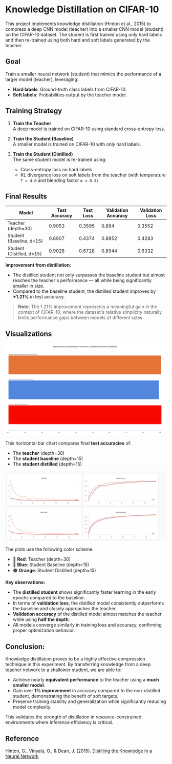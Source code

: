 # Knowledge Distillation on CIFAR-10

This project implements knowledge distillation (Hinton et al., 2015) to compress a deep CNN model (teacher) into a smaller CNN model (student) on the CIFAR-10 dataset. The student is first trained using only hard labels and then re-trained using both hard and soft labels generated by the teacher.

## Goal

Train a smaller neural network (student) that mimics the performance of a larger model (teacher), leveraging:

- **Hard labels**: Ground-truth class labels from CIFAR-10.
- **Soft labels**: Probabilities output by the teacher model.

## Training Strategy

1. **Train the Teacher**  
   A deep model is trained on CIFAR-10 using standard cross-entropy loss.

2. **Train the Student (Baseline)**  
   A smaller model is trained on CIFAR-10 with only hard labels.

3. **Train the Student (Distilled)**  
   The same student model is re-trained using:
   - Cross-entropy loss on hard labels
   - KL divergence loss on soft labels from the teacher (with temperature `T = 4.0` and blending factor `α = 0.3`)

##  Final Results

| Model                      | Test Accuracy | Test Loss | Validation Accuracy | Validation Loss |
|---------------------------|---------------|-----------|---------------------|------------------|
| Teacher (depth=30)    | 0.9053     | 0.3595    | 0.894               | 0.3552           |
| Student (Baseline, d=15)  | 0.8907         | 0.4374    | 0.8852              | 0.4283           |
| Student (Distilled, d=15) | 0.9028         | 0.6728    | 0.8944         | 0.6332           |

 **Improvement from distillation**:  
- The distilled student not only surpasses the baseline student but almost reaches the teacher's performance — all while being significantly smaller in size.
- Compared to the baseline student, the distilled student improves by **+1.21%** in test accuracy.

> **Note**: The 1.21% improvement represents a meaningful gain in the context of CIFAR-10, where the dataset's relative simplicity naturally limits performance gaps between models of different sizes.

## Visualizations

![Test Accuracy](./test_accuracy_bar.png)

This horizontal bar chart compares final **test accuracies** of:
- The **teacher** (depth=30)
- The **student baseline** (depth=15)
- The **student distilled** (depth=15)
  


![Training and Validation Curves](./report.png)

The plots use the following color scheme:
- 🔴 **Red**: Teacher (depth=30)
- 🔵 **Blue**: Student Baseline (depth=15)
- 🟠 **Orange**: Student Distilled (depth=15)

**Key observations:**
-  The **distilled student**  shows significantly faster learning in the early epochs compared to the baseline.
-  In terms of **validation loss**, the distilled model consistently outperforms the baseline and closely approaches the teacher.
-  **Validation accuracy** of the distilled model almost matches the teacher while using **half the depth**.
-  All models converge similarly in training loss and accuracy, confirming proper optimization behavior.


## Conclusion:

Knowledge distillation proves to be a highly effective compression technique in this experiment. By transferring knowledge from a deep teacher network to a shallower student, we are able to:

- Achieve nearly **equivalent performance** to the teacher using a **much smaller model**.
- Gain over **1% improvement** in accuracy compared to the non-distilled student, demonstrating the benefit of soft targets.
- Preserve training stability and generalization while significantly reducing model complexity.

This validates the strength of distillation in resource-constrained environments where inference efficiency is critical.


## Reference

Hinton, G., Vinyals, O., & Dean, J. (2015). [Distilling the Knowledge in a Neural Network](https://arxiv.org/abs/1503.02531)

